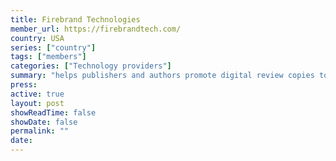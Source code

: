 ```yaml
---
title: Firebrand Technologies
member_url: https://firebrandtech.com/
country: USA
series: ["country"] 
tags: ["members"]
categories: ["Technology providers"]
summary: "helps publishers and authors promote digital review copies to book advocates and industry professionals. Operates [NetGalley](https://www.netgalley.com/)"
press:
active: true
layout: post
showReadTime: false
showDate: false
permalink: ""
date: 
---
```

